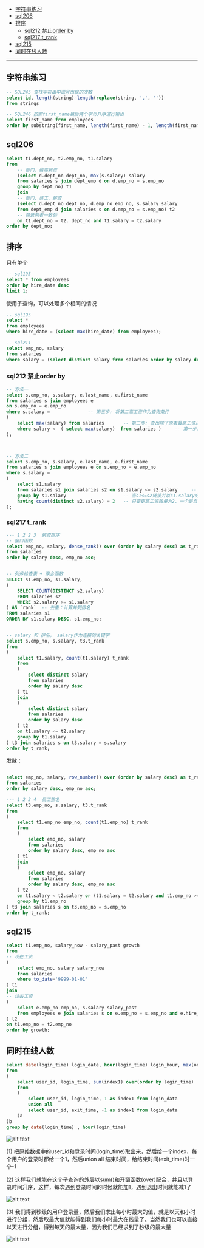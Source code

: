 - [字符串练习](#字符串练习)
- [sql206](#sql206)
- [排序](#排序)
  - [sql212 禁止order by](#sql212-禁止order-by)
  - [sql217 t\_rank](#sql217-t_rank)
- [sql215](#sql215)
- [同时在线人数](#同时在线人数)

---

## 字符串练习

```sql
-- SQL245 查找字符串中逗号出现的次数
select id, length(string)-length(replace(string, ',', ''))
from strings

-- SQL246 按照first_name最后两个字母升序进行输出
select first_name from employees
order by substring(first_name, length(first_name) - 1, length(first_name))
```

## sql206

```sql
select t1.dept_no, t2.emp_no, t1.salary
from 
    -- 部门、最高薪资
    (select d.dept_no dept_no, max(s.salary) salary
    from salaries s join dept_emp d on d.emp_no = s.emp_no 
    group by dept_no) t1
    join
    -- 部门、员工、薪资
    (select d.dept_no dept_no, d.emp_no emp_no, s.salary salary
    from dept_emp d join salaries s on d.emp_no = s.emp_no) t2
    -- 筛选两者一致的
    on t1.dept_no = t2. dept_no and t1.salary = t2.salary
order by dept_no;
```

## 排序

只有单个
```sql
-- sql195
select * from employees
order by hire_date desc
limit 1;
```
 
使用子查询，可以处理多个相同的情况
```sql
-- sql195
select * 
from employees
where hire_date = (select max(hire_date) from employees);

-- sql211
select emp_no, salary
from salaries
where salary = (select distinct salary from salaries order by salary desc limit 1,1);
```

### sql212 禁止order by

```sql
-- 方法一
select s.emp_no, s.salary, e.last_name, e.first_name
from salaries s join employees e
on s.emp_no = e.emp_no
where s.salary =              -- 第三步: 将第二高工资作为查询条件
(
    select max(salary) from salaries       -- 第二步: 查出除了原表最高工资以外的最高工资(第二高工资)
    where salary <  ( select max(salary)  from salaries )     -- 第一步: 查出原表最高工资
);



-- 方法二
select s.emp_no, s.salary, e.last_name, e.first_name
from salaries s join employees e on s.emp_no = e.emp_no
where s.salary =
(
    select s1.salary
    from salaries s1 join salaries s2 on s1.salary <= s2.salary     -- 自连接查询
    group by s1.salary                     -- 当s1<=s2链接并以s1.salary分组时一个s1会对应多个s2
    having count(distinct s2.salary) = 2   -- 只要更高工资数量为2，一个是自身，一个是最高，那么对应就是第二高。
);
```

### sql217 t_rank
```sql
--- 1 2 2 3  薪资排序
-- 窗口函数
select emp_no, salary, dense_rank() over (order by salary desc) as t_rank
from salaries
order by salary desc, emp_no asc;


-- 列传给查表 + 聚合函数
SELECT s1.emp_no, s1.salary,
(
    SELECT COUNT(DISTINCT s2.salary) 
    FROM salaries s2 
    WHERE s2.salary >= s1.salary
) AS `rank`  -- 去重：计算并列排名
FROM salaries s1 
ORDER BY s1.salary DESC, s1.emp_no;


-- salary 和 排名， salary作为连接的关键字
select s.emp_no, s.salary, t3.t_rank
from 
(
    select t1.salary, count(t1.salary) t_rank
    from
    (
        select distinct salary
        from salaries
        order by salary desc
    ) t1 
    join
    (
        select distinct salary
        from salaries
        order by salary desc
    ) t2
    on t1.salary <= t2.salary
    group by t1.salary
) t3 join salaries s on t3.salary = s.salary
order by t_rank;
```
发散：
```sql

select emp_no, salary, row_number() over (order by salary desc) as t_rank
from salaries
order by salary desc, emp_no asc;

--- 1 2 3 4  员工排名
select t3.emp_no, s.salary, t3.t_rank
from 
(
    select t1.emp_no emp_no, count(t1.emp_no) t_rank
    from
    (
        select emp_no, salary
        from salaries
        order by salary desc, emp_no asc
    ) t1 
    join
    (
        select emp_no, salary
        from salaries
        order by salary desc, emp_no asc
    ) t2
    on t1.salary < t2.salary or (t1.salary = t2.salary and t1.emp_no >= t2.emp_no) 
    group by t1.emp_no
) t3 join salaries s on t3.emp_no = s.emp_no
order by t_rank;
```

## sql215

```sql
select t1.emp_no, salary_now - salary_past growth
from 
-- 现在工资
(
    select emp_no, salary salary_now
    from salaries
    where to_date='9999-01-01'
) t1 
join 
-- 过去工资
(
    select e.emp_no emp_no, s.salary salary_past
    from employees e join salaries s on e.emp_no = s.emp_no and e.hire_date = s.from_date
) t2 
on t1.emp_no = t2.emp_no 
order by growth;
```

## 同时在线人数

```sql
select date(login_time) login_date, hour(login_time) login_hour, max(online_user_cnt) online_user_cnt_max 
from 
( 
    select user_id, login_time, sum(index1) over(order by login_time)  online_user_cnt 
    from 
    ( 
        select user_id, login_time, 1 as index1 from login_data 
        union all 
        select user_id, exit_time, -1 as index1 from login_data 
    )a
)b 
group by date(login_time) , hour(login_time)
```

![alt text](../../images/image-420.png)

(1) 把原始数据中的user_id和登录时间(login_time)取出来，然后给一个index，每个用户的登录时都给一个1，然后union all 结束时间，给结束时间(exit_time)时一个-1

(2) 这样我们就能在这个子查询的外层以sum()和开窗函数(over)配合，并且以登录时间升序，这样，每次遇到登录时间的时候就能加1，遇到退出时间就能减1了

![alt text](../../images/Snipaste_2024-05-31_23-58-34.png)

(3) 我们得到秒级的用户登录量，然后我们求出每小时最大的值，就是以天和小时进行分组，然后取最大值就能得到我们每小时最大在线量了。当然我们也可以直接以天进行分组，得到每天的最大量，因为我们已经求到了秒级的最大量

![alt text](../../images/Snipaste_2024-05-31_23-59-39.png)